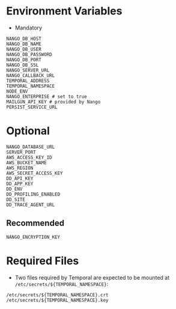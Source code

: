 # Environment Variables
* Mandatory
```
NANGO_DB_HOST
NANGO_DB_NAME
NANGO_DB_USER
NANGO_DB_PASSWORD
NANGO_DB_PORT
NANGO_DB_SSL
NANGO_SERVER_URL
NANGO_CALLBACK_URL
TEMPORAL_ADDRESS
TEMPORAL_NAMESPACE
NODE_ENV
NANGO_ENTERPRISE # set to true
MAILGUN_API_KEY # provided by Nango
PERSIST_SERVICE_URL
```

# Optional
```
NANGO_DATABASE_URL
SERVER_PORT
AWS_ACCESS_KEY_ID
AWS_BUCKET_NAME
AWS_REGION
AWS_SECRET_ACCESS_KEY
DD_API_KEY
DD_APP_KEY
DD_ENV
DD_PROFILING_ENABLED
DD_SITE
DD_TRACE_AGENT_URL
```

## Recommended
```
NANGO_ENCRYPTION_KEY
```

# Required Files
* Two files required by Temporal are expected to be mounted at `/etc/secrets/${TEMPORAL_NAMESPACE}`:
```
/etc/secrets/${TEMPORAL_NAMESPACE}.crt
/etc/secrets/${TEMPORAL_NAMESPACE}.key
```
